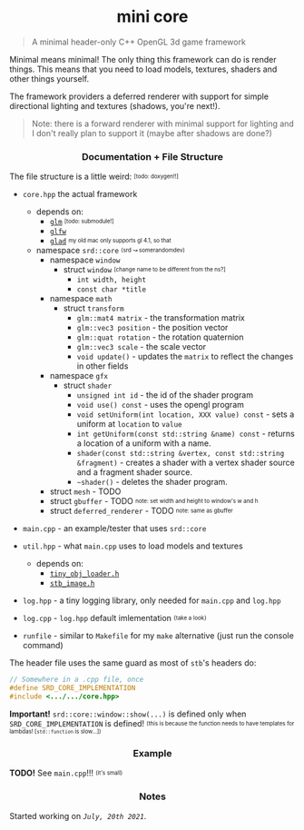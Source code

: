 <h1 align="center">mini core</h1>
<blockquote>A minimal header-only C++ OpenGL 3d game framework</blockquote>

Minimal means minimal! The only thing this framework can do is render things. This means that you need to load models, textures, shaders and other things yourself.

The framework providers a deferred renderer with support for simple directional lighting and textures (shadows, you're next!).
> Note: there is a forward renderer with minimal support for lighting and I don't really plan to support it (maybe after shadows are done?)

<h3 align="center">Documentation + File Structure</h3>

The file structure is a little weird: <sup><sub>[todo: doxygen!!]</sub></sup>
* `core.hpp` the actual framework
  * depends on:
    * [`glm`](https://github.com/g-truc/glm/) <sup><sub>[todo: submodule!]</sub></sup>
    * [`glfw`](https://www.glfw.org/)
    * [`glad`](https://glad.dav1d.de/) <sup><sub>my old mac only supports gl 4.1, so that</sub></sup>
  * namespace `srd::core` <sup><sub>(srd ↝ somerandomdev)</sub></sup>
    * namespace `window`
      * struct `window` <sup><sub>[change name to be different from the ns?]</sub></sup>
        * `int width, height`
        * `const char *title`
    * namespace `math`
      * struct `transform`
        * `glm::mat4 matrix` - the transformation matrix
        * `glm::vec3 position` - the position vector
        * `glm::quat rotation` - the rotation quaternion
        * `glm::vec3 scale` - the scale vector
        * `void update()` - updates the `matrix` to reflect the changes in other fields
    * namespace `gfx`
      * struct `shader`
        * `unsigned int id` - the id of the shader program
        * `void use() const` - uses the opengl program
        * `void setUniform(int location, XXX value) const` - sets a uniform at `location` to `value`
        * `int getUniform(const std::string &name) const` - returns a location of a uniform with a name.
        * `shader(const std::string &vertex, const std::string &fragment)` - creates a shader with a vertex shader source and a fragment shader source.
        * `~shader()` - deletes the shader program.
    * struct `mesh` - TODO
    * struct `gbuffer` - TODO <sup><sub>note: set width and height to window's w and h</sub></sup>
    * struct `deferred_renderer` - TODO <sup><sub>note: same as gbuffer</sub></sup>
    
* `main.cpp` - an example/tester that uses `srd::core`
* `util.hpp` - what `main.cpp` uses to load models and textures
  * depends on:
    * [`tiny_obj_loader.h`](https://github.com/tinyobjloader/tinyobjloader/)
    * [`stb_image.h`](https://github.com/nothings/stb/blob/master/stb_image.h)
* `log.hpp` - a tiny logging library, only needed for `main.cpp` and `log.hpp`
* `log.cpp` - `log.hpp` default imlementation <sup><sub>{take a look}</sub></sup>
* `runfile` - similar to `Makefile` for my `make` alternative (just run the console command)

The header file uses the same guard as most of `stb`'s headers do:
```cpp
// Somewhere in a .cpp file, once
#define SRD_CORE_IMPLEMENTATION
#include <.../.../core.hpp>
```
**Important!** `srd::core::window::show(...)` is defined only when `SRD_CORE_IMPLEMENTATION` is defined! <sup><sub>(this is because the function needs to have templates for lambdas! [`std::function` is slow...])</supb><sup>

<h3 align="center">Example</h3>

**TODO!** See `main.cpp`!!! <sup><sub>(it's small)</sub></sup>

<h3 align="center">Notes</h3>

Started working on *`July, 20th 2021`*.
